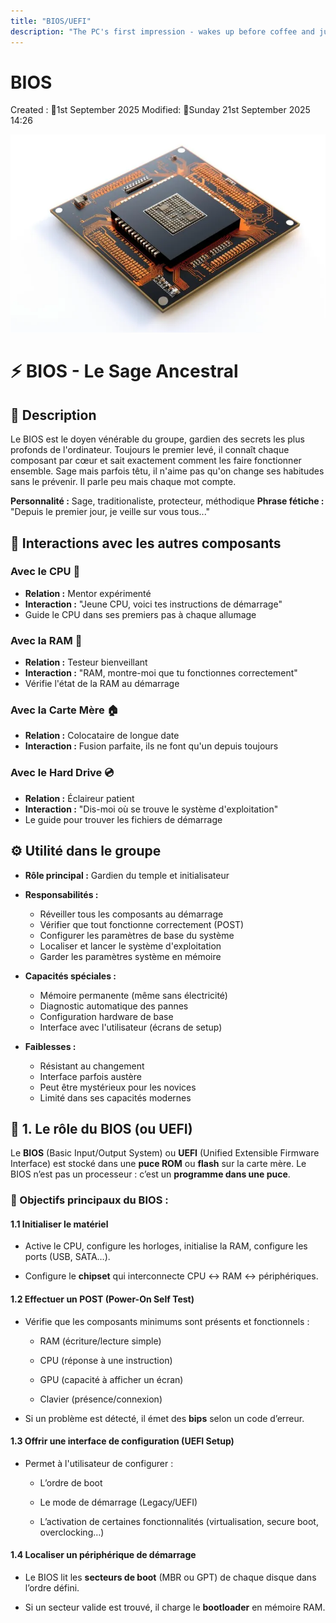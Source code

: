 ```yaml
---
title: "BIOS/UEFI"
description: "The PC's first impression - wakes up before coffee and judges your hardware choices"
---
```



# BIOS
Created : 📅1st September 2025 
Modified: 📅Sunday 21st September 2025 14:26 

![BIOS.png](/src/assets/BIOS.png)
# ⚡ BIOS - Le Sage Ancestral

## 📝 Description

Le BIOS est le doyen vénérable du groupe, gardien des secrets les plus profonds de l'ordinateur. Toujours le premier levé, il connaît chaque composant par cœur et sait exactement comment les faire fonctionner ensemble. Sage mais parfois têtu, il n'aime pas qu'on change ses habitudes sans le prévenir. Il parle peu mais chaque mot compte.

**Personnalité :** Sage, traditionaliste, protecteur, méthodique **Phrase fétiche :** "Depuis le premier jour, je veille sur vous tous..."

## 🤝 Interactions avec les autres composants

### Avec le CPU 🧠

- **Relation :** Mentor expérimenté
- **Interaction :** "Jeune CPU, voici tes instructions de démarrage"
- Guide le CPU dans ses premiers pas à chaque allumage

### Avec la RAM 💾

- **Relation :** Testeur bienveillant
- **Interaction :** "RAM, montre-moi que tu fonctionnes correctement"
- Vérifie l'état de la RAM au démarrage

### Avec la Carte Mère 🏠

- **Relation :** Colocataire de longue date
- **Interaction :** Fusion parfaite, ils ne font qu'un depuis toujours

### Avec le Hard Drive 💿

- **Relation :** Éclaireur patient
- **Interaction :** "Dis-moi où se trouve le système d'exploitation"
- Le guide pour trouver les fichiers de démarrage

## ⚙️ Utilité dans le groupe

- **Rôle principal :** Gardien du temple et initialisateur
    
- **Responsabilités :**
    
    - Réveiller tous les composants au démarrage
    - Vérifier que tout fonctionne correctement (POST)
    - Configurer les paramètres de base du système
    - Localiser et lancer le système d'exploitation
    - Garder les paramètres système en mémoire
- **Capacités spéciales :**
    
    - Mémoire permanente (même sans électricité)
    - Diagnostic automatique des pannes
    - Configuration hardware de base
    - Interface avec l'utilisateur (écrans de setup)
- **Faiblesses :**
    
    - Résistant au changement
    - Interface parfois austère
    - Peut être mystérieux pour les novices
    - Limité dans ses capacités modernes

## 🧠 1. **Le rôle du BIOS (ou UEFI)**

Le **BIOS** (Basic Input/Output System) ou **UEFI** (Unified Extensible Firmware Interface) est stocké dans une **puce ROM** ou **flash** sur la carte mère. Le BIOS n’est pas un processeur : c’est un **programme dans une puce**.

### 🎯 Objectifs principaux du BIOS :

#### 1.1 Initialiser le matériel

- Active le CPU, configure les horloges, initialise la RAM, configure les ports (USB, SATA…).
    
- Configure le **chipset** qui interconnecte CPU ↔ RAM ↔ périphériques.
    

#### 1.2 Effectuer un POST (Power-On Self Test)

- Vérifie que les composants minimums sont présents et fonctionnels :
    
    - RAM (écriture/lecture simple)
        
    - CPU (réponse à une instruction)
        
    - GPU (capacité à afficher un écran)
        
    - Clavier (présence/connexion)
        
- Si un problème est détecté, il émet des **bips** selon un code d’erreur.
    

#### 1.3 Offrir une interface de configuration (UEFI Setup)

- Permet à l'utilisateur de configurer :
    
    - L’ordre de boot
        
    - Le mode de démarrage (Legacy/UEFI)
        
    - L’activation de certaines fonctionnalités (virtualisation, secure boot, overclocking…)
        

#### 1.4 Localiser un périphérique de démarrage

- Le BIOS lit les **secteurs de boot** (MBR ou GPT) de chaque disque dans l’ordre défini.
    
- Si un secteur valide est trouvé, il charge le **bootloader** en mémoire RAM.